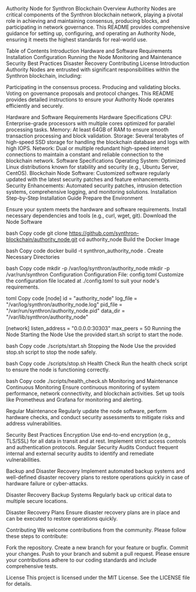 Authority Node for Synthron Blockchain
Overview
Authority Nodes are critical components of the Synthron blockchain network, playing a pivotal role in achieving and maintaining consensus, producing blocks, and participating in network governance. This README provides comprehensive guidance for setting up, configuring, and operating an Authority Node, ensuring it meets the highest standards for real-world use.

Table of Contents
Introduction
Hardware and Software Requirements
Installation
Configuration
Running the Node
Monitoring and Maintenance
Security Best Practices
Disaster Recovery
Contributing
License
Introduction
Authority Nodes are entrusted with significant responsibilities within the Synthron blockchain, including:

Participating in the consensus process.
Producing and validating blocks.
Voting on governance proposals and protocol changes.
This README provides detailed instructions to ensure your Authority Node operates efficiently and securely.

Hardware and Software Requirements
Hardware Specifications
CPU: Enterprise-grade processors with multiple cores optimized for parallel processing tasks.
Memory: At least 64GB of RAM to ensure smooth transaction processing and block validation.
Storage: Several terabytes of high-speed SSD storage for handling the blockchain database and logs with high IOPS.
Network: Dual or multiple redundant high-speed internet connections to maintain a constant and reliable connection to the blockchain network.
Software Specifications
Operating System: Optimized Linux distributions known for stability and security (e.g., Ubuntu Server, CentOS).
Blockchain Node Software: Customized software regularly updated with the latest security patches and feature enhancements.
Security Enhancements: Automated security patches, intrusion detection systems, comprehensive logging, and monitoring solutions.
Installation
Step-by-Step Installation Guide
Prepare the Environment

Ensure your system meets the hardware and software requirements.
Install necessary dependencies and tools (e.g., curl, wget, git).
Download the Node Software

bash
Copy code
git clone https://github.com/synthron-blockchain/authority_node.git
cd authority_node
Build the Docker Image

bash
Copy code
docker build -t synthron_authority_node .
Create Necessary Directories

bash
Copy code
mkdir -p /var/log/synthron/authority_node
mkdir -p /var/run/synthron
Configuration
Configuration File: config.toml
Customize the configuration file located at ./config.toml to suit your node's requirements.

toml
Copy code
[node]
id = "authority_node"
log_file = "/var/log/synthron/authority_node.log"
pid_file = "/var/run/synthron/authority_node.pid"
data_dir = "/var/lib/synthron/authority_node"

[network]
listen_address = "0.0.0.0:30303"
max_peers = 50
Running the Node
Starting the Node
Use the provided start.sh script to start the node.

bash
Copy code
./scripts/start.sh
Stopping the Node
Use the provided stop.sh script to stop the node safely.

bash
Copy code
./scripts/stop.sh
Health Check
Run the health check script to ensure the node is functioning correctly.

bash
Copy code
./scripts/health_check.sh
Monitoring and Maintenance
Continuous Monitoring
Ensure continuous monitoring of system performance, network connectivity, and blockchain activities. Set up tools like Prometheus and Grafana for monitoring and alerting.

Regular Maintenance
Regularly update the node software, perform hardware checks, and conduct security assessments to mitigate risks and address vulnerabilities.

Security Best Practices
Encryption
Use end-to-end encryption (e.g., TLS/SSL) for all data in transit and at rest.
Implement strict access controls and authentication protocols.
Regular Security Audits
Conduct frequent internal and external security audits to identify and remediate vulnerabilities.

Backup and Disaster Recovery
Implement automated backup systems and well-defined disaster recovery plans to restore operations quickly in case of hardware failure or cyber-attacks.

Disaster Recovery
Backup Systems
Regularly back up critical data to multiple secure locations.

Disaster Recovery Plans
Ensure disaster recovery plans are in place and can be executed to restore operations quickly.

Contributing
We welcome contributions from the community. Please follow these steps to contribute:

Fork the repository.
Create a new branch for your feature or bugfix.
Commit your changes.
Push to your branch and submit a pull request.
Please ensure your contributions adhere to our coding standards and include comprehensive tests.

License
This project is licensed under the MIT License. See the LICENSE file for details.

